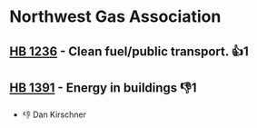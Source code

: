 # Northwest Gas Association

## [HB 1236](/bill/2023-24/hb/1236/) - Clean fuel/public transport. 👍1  

## [HB 1391](/bill/2023-24/hb/1391/) - Energy in buildings  👎1 
* 👎 Dan Kirschner
